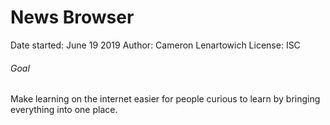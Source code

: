 # News Browser

Date started: June 19 2019
Author: Cameron Lenartowich
License: ISC

###### Goal

Make learning on the internet easier for people curious to learn by bringing everything into one place.